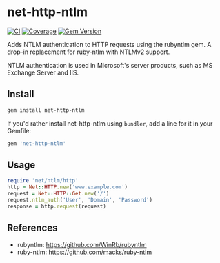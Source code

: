 # net-http-ntlm
[![CI](https://github.com/at-point/net-http-ntlm/actions/workflows/ci.yml/badge.svg?branch=main)](https://github.com/at-point/net-http-ntlm/actions/workflows/ci.yml)
[![Coverage](https://codecov.io/gh/at-point/net-http-ntlm/branch/main/graph/badge.svg?token=B9C9BRLWR6)](https://codecov.io/gh/at-point/net-http-ntlm)
[![Gem Version](https://badge.fury.io/rb/net-http-ntlm.svg)](https://badge.fury.io/rb/net-http-ntlm)

Adds NTLM authentication to HTTP requests using the rubyntlm gem.
A drop-in replacement for ruby-ntlm with NTLMv2 support.

NTLM authentication is used in Microsoft's server products,
such as MS Exchange Server and IIS.

## Install

```sh
gem install net-http-ntlm
```

If you'd rather install net-http-ntlm using `bundler`, add a line for it in your Gemfile:

```rb
gem 'net-http-ntlm'
```

## Usage

```rb
require 'net/ntlm/http'
http = Net::HTTP.new('www.example.com')
request = Net::HTTP::Get.new('/')
request.ntlm_auth('User', 'Domain', 'Password')
response = http.request(request)
```

## References

*   rubyntlm: https://github.com/WinRb/rubyntlm
*   ruby-ntlm: https://github.com/macks/ruby-ntlm